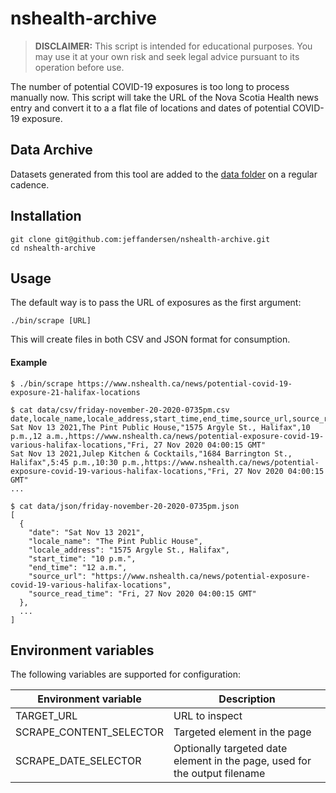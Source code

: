 # nshealth-archive

> **DISCLAIMER:** This script is intended for educational purposes. You may use it at your own risk and seek legal advice pursuant to its operation before use.

The number of potential COVID-19 exposures is too long to process manually now. This script will take the URL of the Nova Scotia Health news entry and convert it to a a flat file of locations and dates of potential COVID-19 exposure.

## Data Archive

Datasets generated from this tool are added to the [data folder](./data) on a regular cadence.

## Installation

```
git clone git@github.com:jeffandersen/nshealth-archive.git
cd nshealth-archive
```

## Usage

The default way is to pass the URL of exposures as the first argument:

```
./bin/scrape [URL]
```

This will create files in both CSV and JSON format for consumption.

#### Example

```
$ ./bin/scrape https://www.nshealth.ca/news/potential-covid-19-exposure-21-halifax-locations

$ cat data/csv/friday-november-20-2020-0735pm.csv
date,locale_name,locale_address,start_time,end_time,source_url,source_read_time
Sat Nov 13 2021,The Pint Public House,"1575 Argyle St., Halifax",10 p.m.,12 a.m.,https://www.nshealth.ca/news/potential-exposure-covid-19-various-halifax-locations,"Fri, 27 Nov 2020 04:00:15 GMT"
Sat Nov 13 2021,Julep Kitchen & Cocktails,"1684 Barrington St., Halifax",5:45 p.m.,10:30 p.m.,https://www.nshealth.ca/news/potential-exposure-covid-19-various-halifax-locations,"Fri, 27 Nov 2020 04:00:15 GMT"
...

$ cat data/json/friday-november-20-2020-0735pm.json
[
  {
    "date": "Sat Nov 13 2021",
    "locale_name": "The Pint Public House",
    "locale_address": "1575 Argyle St., Halifax",
    "start_time": "10 p.m.",
    "end_time": "12 a.m.",
    "source_url": "https://www.nshealth.ca/news/potential-exposure-covid-19-various-halifax-locations",
    "source_read_time": "Fri, 27 Nov 2020 04:00:15 GMT"
  },
  ...
]
```

## Environment variables

The following variables are supported for configuration:

| Environment variable | Description |
| -- | -- |
| TARGET_URL | URL to inspect |
| SCRAPE_CONTENT_SELECTOR | Targeted element in the page |
| SCRAPE_DATE_SELECTOR | Optionally targeted date element in the page, used for the output filename |
